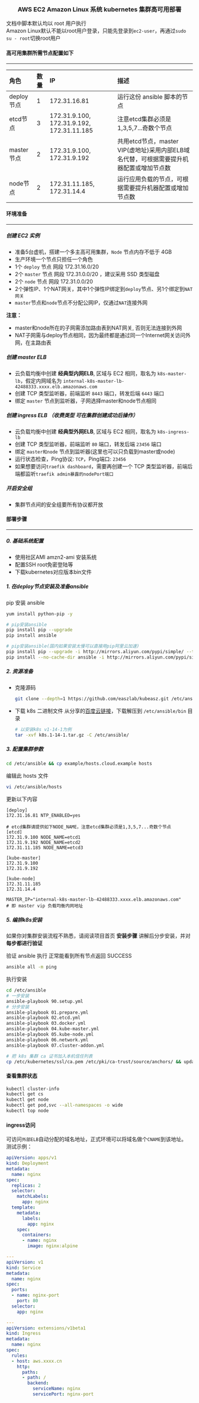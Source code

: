 ### <center>AWS EC2 Amazon Linux 系统 kubernetes 集群高可用部署</center>

文档中脚本默认均以 root 用户执行  
Amazon Linux默认不能以root用户登录，只能先登录到`ec2-user`，再通过`sudo su - root`切换root用户


#### 高可用集群所需节点配置如下
---- 

|角色|数量|IP|描述|
|:-|:-|:-|:-|
|deploy节点|1|172.31.16.81|运行这份 ansible 脚本的节点|
|etcd节点|3|172.31.9.100, 172.31.9.192, 172.31.11.185|注意etcd集群必须是1,3,5,7...奇数个节点|
|master节点|2|172.31.9.100, 172.31.9.192|共用etcd节点，master VIP(虚地址)采用内部ELB域名代替，可根据需要提升机器配置或增加节点数|
|node节点|2|172.31.11.185, 172.31.14.4|运行应用负载的节点，可根据需要提升机器配置或增加节点数|


#### 环境准备
---- 

##### 创建 EC2 实例
- 准备5台虚机，搭建一个多主高可用集群，`Node` 节点内存不低于 4GB
- 生产环境一个节点只担任一个角色
- 1个 `deploy` 节点 网段 172.31.16.0/20
- 2个 `master` 节点 网段 172.31.0.0/20 ，建议采用 SSD 类型磁盘
- 2个 `node` 节点 网段 172.31.0.0/20
- 2个弹性IP、1个NAT网关，其中1个弹性IP绑定到`deploy`节点、另1个绑定到`NAT网关`
- `master`节点和`node`节点不分配公网IP，仅通过`NAT`连接外网

**注意：** 
- master和node所在的子网需添加路由表到NAT网关, 否则无法连接到外网
- NAT子网需与deploy节点相同，因为最终都是通过同一个Internet网关访问外网，在主路由表


##### 创建 master ELB
- 云负载均衡中创建 **经典型内网ELB**, 区域与 EC2 相同，取名为 `k8s-master-lb`，假定内网域名为 `internal-k8s-master-lb-42488333.xxxx.elb.amazonaws.com`
- 创建 TCP 类型监听器，前端监听 `8443` 端口，转发后端 `6443` 端口
- 绑定 `master` 节点到监听器，子网选择master和node节点相同

##### 创建 ingress ELB （收费类型 可在集群创建成功后操作）
- 云负载均衡中创建 **经典型外网ELB**, 区域与 EC2 相同，取名为 `k8s-ingress-lb`
- 创建 TCP 类型监听器，前端监听 `80` 端口，转发后端 `23456` 端口
- 绑定 `master和node` 节点到监听器(这里也可以只负载到master或node)
- 运行状态检查，Ping协议: `TCP`，Ping端口: `23456`
- 如果想要访问`traefik dashboard`，需要再创建一个 TCP 类型监听器，前端后端都监听`traefik admin暴露的nodePort端口`

##### 开启安全组
- 集群节点间的安全组要所有协议都开放

#### 部署步骤
---- 

##### 0. 基础系统配置

+ 使用社区AMI amzn2-ami 安装系统
+ 配置SSH root免密登陆等
+ 下载kubernetes对应版本bin文件

##### 1. 在deploy节点安装及准备ansible

pip 安装 ansible
``` bash
yum install python-pip -y

# pip安装ansible
pip install pip --upgrade
pip install ansible

# pip安装ansible(国内如果安装太慢可以直接用pip阿里云加速)
pip install pip --upgrade -i http://mirrors.aliyun.com/pypi/simple/ --trusted-host mirrors.aliyun.com
pip install --no-cache-dir ansible -i http://mirrors.aliyun.com/pypi/simple/ --trusted-host mirrors.aliyun.com
```


##### 2. 资源准备

- 克隆源码
  ```bash
  git clone --depth=1 https://github.com/easzlab/kubeasz.git /etc/ansible
  ```

- 下载 k8s 二进制文件
从分享的[百度云链接](https://pan.baidu.com/s/1c4RFaA)，下载解压到 `/etc/ansible/bin` 目录
  ```bash
  # 以安装k8s v1-14-1为例
  tar -xvf k8s.1-14-1.tar.gz -C /etc/ansible/
  ```

##### 3. 配置集群参数
```bash
cd /etc/ansible && cp example/hosts.cloud.example hosts
``` 

编辑此 hosts 文件
```bash
vi /etc/ansible/hosts
```

更新以下内容
```
[deploy]
172.31.16.81 NTP_ENABLED=yes

# etcd集群请提供如下NODE_NAME，注意etcd集群必须是1,3,5,7...奇数个节点
[etcd]
172.31.9.100 NODE_NAME=etcd1
172.31.9.192 NODE_NAME=etcd2
172.31.11.185 NODE_NAME=etcd3

[kube-master]
172.31.9.100
172.31.9.192

[kube-node]
172.31.11.185
172.31.14.4

MASTER_IP="internal-k8s-master-lb-42488333.xxxx.elb.amazonaws.com"     # 即 master vip 负载均衡内网地址
```


##### 5. 编排k8s安装

如果你对集群安装流程不熟悉，请阅读项目首页 **安装步骤** 讲解后分步安装，并对 **每步都进行验证**  

验证 ansible 执行 正常能看到所有节点返回 SUCCESS
```bash
ansible all -m ping
``` 

执行安装
```bash
cd /etc/ansible
# 一步安装
ansible-playbook 90.setup.yml
# 分步安装
ansible-playbook 01.prepare.yml
ansible-playbook 02.etcd.yml
ansible-playbook 03.docker.yml
ansible-playbook 04.kube-master.yml
ansible-playbook 05.kube-node.yml
ansible-playbook 06.network.yml
ansible-playbook 07.cluster-addon.yml

# 把 k8s 集群 ca 证书加入本机信任列表
cp /etc/kubernetes/ssl/ca.pem /etc/pki/ca-trust/source/anchors/ && update-ca-trust
```

#### 查看集群状态
```bash
kubectl cluster-info
kubectl get cs
kubectl get node
kubectl get pod,svc --all-namespaces -o wide
kubectl top node
```

#### ingress访问
可访问`外部ELB`自动分配的域名地址，正式环境可以将域名做个`CNAME`到该地址。  
测试示例：
``` yaml
apiVersion: apps/v1
kind: Deployment
metadata:
  name: nginx
spec:
  replicas: 2
  selector:
    matchLabels:
      app: nginx
  template:
    metadata:
      labels:
        app: nginx
    spec:
      containers:
      - name: nginx
        image: nginx:alpine

---
apiVersion: v1
kind: Service
metadata:
  name: nginx
spec:
  ports:
  - name: nginx-port
    port: 80
  selector:
    app: nginx

---
apiVersion: extensions/v1beta1
kind: Ingress
metadata:
  name: nginx
spec:
  rules:
  - host: aws.xxxx.cn
    http:
      paths:
      - path: /
        backend:
          serviceName: nginx
          servicePort: nginx-port
```
